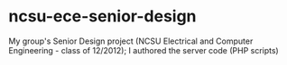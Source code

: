 # ncsu-ece-senior-design
My group's Senior Design project (NCSU Electrical and Computer Engineering - class of 12/2012); I authored the server code (PHP scripts)
